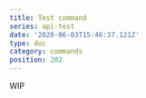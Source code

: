 ```yaml
---
title: Test command
series: api-test
date: '2020-06-03T15:46:37.121Z'
type: doc
category: commands
position: 202
---
```

WIP
